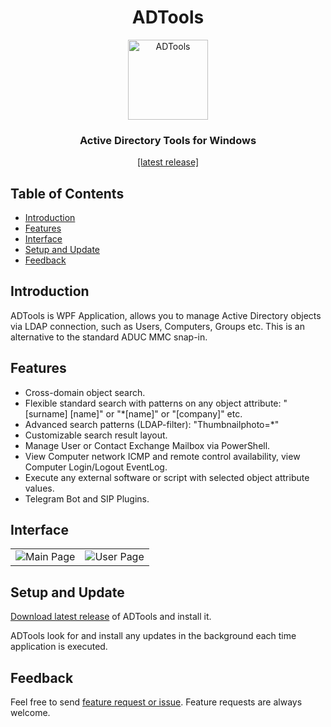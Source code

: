 <h1 align="center"> ADTools </h1>
<p  align="center"><img alt="ADTools" title="ADTools" src="../assets/app.png?raw=true" width="128"></p>
<h3 align="center"> Active Directory Tools for Windows </h3>
<p align="center"><a href="../../releases/latest">[latest release]</a></p>

## Table of Contents

- [Introduction](#introduction)
- [Features](#features)
- [Interface](#interface)
- [Setup and Update](#setup-and-update)
- [Feedback](#feedback)


## Introduction

ADTools is WPF Application, allows you to manage Active Directory objects via LDAP connection, such as Users, Computers, Groups etc.
This is an alternative to the standard ADUC MMC snap-in.


## Features

* Cross-domain object search.
* Flexible standard search with patterns on any object attribute: "[surname] [name]" or "*[name]" or "[company]" etc.
* Advanced search patterns (LDAP-filter): "Thumbnailphoto=*"
* Customizable search result layout.
* Manage User or Contact Exchange Mailbox via PowerShell.
* View Computer network ICMP and remote control availability, view Computer Login/Logout EventLog.
* Execute any external software or script with selected object attribute values.
* Telegram Bot and SIP Plugins.


## Interface

<table><tr><td><img alt="Main Page" title="Main Page" src="../assets/main.png?raw=true"></td><td><img alt="User Page" title="User Page" src="../assets/user.png?raw=true"></td></tr></table>


## Setup and Update

[Download latest release](../../releases/latest) of ADTools and install it.

ADTools look for and install any updates in the background each time application is executed.


## Feedback

Feel free to send [feature request or issue](../../issues). Feature requests are always welcome.
